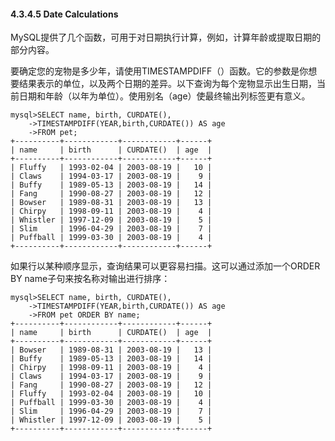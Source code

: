 #### 4.3.4.5 Date Calculations

MySQL提供了几个函数，可用于对日期执行计算，例如，计算年龄或提取日期的部分内容。

要确定您的宠物是多少年，请使用TIMESTAMPDIFF（）函数。它的参数是你想要结果表示的单位，以及两个日期的差异。以下查询为每个宠物显示出生日期，当前日期和年龄（以年为单位）。使用别名（age）使最终输出列标签更有意义。

```
mysql>SELECT name, birth, CURDATE(),
    ->TIMESTAMPDIFF(YEAR,birth,CURDATE()) AS age
    ->FROM pet;
+----------+------------+------------+------+
| name     | birth      | CURDATE()  | age  |
+----------+------------+------------+------+
| Fluffy   | 1993-02-04 | 2003-08-19 |   10 |
| Claws    | 1994-03-17 | 2003-08-19 |    9 |
| Buffy    | 1989-05-13 | 2003-08-19 |   14 |
| Fang     | 1990-08-27 | 2003-08-19 |   12 |
| Bowser   | 1989-08-31 | 2003-08-19 |   13 |
| Chirpy   | 1998-09-11 | 2003-08-19 |    4 |
| Whistler | 1997-12-09 | 2003-08-19 |    5 |
| Slim     | 1996-04-29 | 2003-08-19 |    7 |
| Puffball | 1999-03-30 | 2003-08-19 |    4 |
+----------+------------+------------+------+
```

如果行以某种顺序显示，查询结果可以更容易扫描。这可以通过添加一个ORDER BY name子句来按名称对输出进行排序：

```
mysql>SELECT name, birth, CURDATE(),
    ->TIMESTAMPDIFF(YEAR,birth,CURDATE()) AS age
    ->FROM pet ORDER BY name;
+----------+------------+------------+------+
| name     | birth      | CURDATE()  | age  |
+----------+------------+------------+------+
| Bowser   | 1989-08-31 | 2003-08-19 |   13 |
| Buffy    | 1989-05-13 | 2003-08-19 |   14 |
| Chirpy   | 1998-09-11 | 2003-08-19 |    4 |
| Claws    | 1994-03-17 | 2003-08-19 |    9 |
| Fang     | 1990-08-27 | 2003-08-19 |   12 |
| Fluffy   | 1993-02-04 | 2003-08-19 |   10 |
| Puffball | 1999-03-30 | 2003-08-19 |    4 |
| Slim     | 1996-04-29 | 2003-08-19 |    7 |
| Whistler | 1997-12-09 | 2003-08-19 |    5 |
+----------+------------+------------+------+
```



